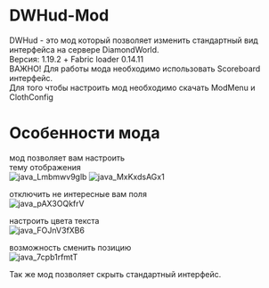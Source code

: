 # DWHud-Mod
DWHud - это мод который позволяет изменить стандартный вид интерфейса на сервере DiamondWorld. <br />
Версия: 1.19.2 + Fabric loader 0.14.11 <br />
ВАЖНО! Для работы мода необходимо использовать Scoreboard интерфейс. <br />
Для того чтобы настроить мод необходимо скачать ModMenu и ClothConfig
# Особенности мода
мод позволяет вам настроить  <br />
тему отображения <br />
![java_Lmbmwv9glb](https://user-images.githubusercontent.com/70453716/206802544-4124fb9e-3acd-4e72-87ac-b2b748362f2c.png)
![java_MxKxdsAGx1](https://user-images.githubusercontent.com/70453716/206802609-df5c41e5-7353-408f-8563-e486397941b4.png)

отключить не интересные вам поля <br />
![java_pAX3OQkfrV](https://user-images.githubusercontent.com/70453716/206802641-273c8612-5da2-4821-b03e-6e5a9ab6f146.png)

настроить цвета текста <br />
![java_FOJnV3fXB6](https://user-images.githubusercontent.com/70453716/206802740-0b59131f-9c0e-4bf9-b0bf-80c2d1571e1c.png)

возможность сменить позицию <br />
![java_7cpb1rfmtT](https://user-images.githubusercontent.com/70453716/206802796-d520653d-9c3a-424b-9976-ee8e6257ff37.png)

Так же мод позволяет скрыть стандартный интерфейс. <br />
